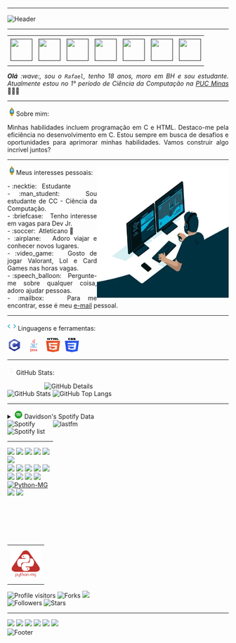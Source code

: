 -----

<div>
<img align="center" alt="Header" src="https://github.com/rafa-generoso/rafa-generoso/blob/main/img/headertech.jpg?raw=true"/>
</div>

-----

<div align="center">
<table>
<tr>
 <td align="center" colspan="11"></td>
</tr> 
<tr>
<td><a href="" target="_blank"><img src="https://github.com/rafa-generoso/rafa-generoso/blob/main/img/github2.png?raw=true" width="50px" height="50px"/></a>
</td>
<td><a href="" target="_blank"><img src="https://github.com/rafa-generoso/rafa-generoso/blob/main/img/gmail2.png?raw=true" width="50px" height="50px"/></a>
</td>
<td><a href="" target="_blank"><img src="https://github.com/rafa-generoso/rafa-generoso/blob/main/img/wpp2.png?raw=true" width="50px" height="50px"/></a>
</td>
<td><a href="" target="_blank"><img src="https://github.com/rafa-generoso/rafa-generoso/blob/main/img/insta2.png?raw=true" width="50px" height="50px"/></a>
</td>
<td><a href="" target="_blank"><img src="https://github.com/rafa-generoso/rafa-generoso/blob/main/img/linkedin2.png?raw=true" width="50px" height="50px"/></a>
</td>
<td><a href="" target="_blank"><img src="https://github.com/rafa-generoso/rafa-generoso/blob/main/img/discord2.png?raw=true" width="50px" height="50px"/></a>
</td>
<td><a href="" target="_blank"><img src="https://github.com/rafa-generoso/rafa-generoso/blob/main/img/calendar2.png?raw=true" width="50px" height="50px"/></a>
</td>
</tr>
<tr>
 <td align="center" colspan="11"></td>
</tr> 
</table>

</div>
<div align="justify">
<i><b>Olá</b> :wave:, sou o <code>Rafael</code>, tenho 18 anos, moro em BH e sou estudante. Atualmente estou no 1° período de Ciência da Computação na <a href=>PUC Minas</a></i>👨🏻‍💻<br />
</div>

-----

<img height="20" alt="GIF" src="https://github.com/rafa-generoso/rafa-generoso/blob/main/img/soulgem.gif?raw=true"/>Sobre mim:
<div align="justify">
Minhas habilidades incluem programação em C e HTML. Destaco-me pela eficiência no desenvolvimento em C. Estou sempre em busca de desafios e oportunidades para aprimorar minhas habilidades. Vamos construir algo incrível juntos?
</div>

-----

<div>
<div>
<img align="right" alt="GIF" src="https://github.com/rafa-generoso/rafa-generoso/blob/main/img/dev.gif?raw=true" width="300px" height="300px"/>
</div>

<img height="20" alt="GIF" src="https://github.com/rafa-generoso/rafa-generoso/blob/main/img/soulgem.gif?raw=true"/>Meus interesses pessoais:

<div align="justify">
<p>
- :necktie: &nbsp; Estudante <br />
- :man_student: &nbsp; Sou estudante de CC - Ciência da Computação.<br />
- :briefcase: &nbsp; Tenho interesse em vagas para Dev Jr.<br />
- :soccer:&nbsp; Atleticano 🐓<br />
- :airplane: &nbsp; Adoro viajar e conhecer novos lugares.<br />
- :video_game: &nbsp; Gosto de jogar Valorant, Lol e Card Games nas horas vagas.<br />
- :speech_balloon: &nbsp; Pergunte-me sobre qualquer coisa, adoro ajudar pessoas.<br />
- :mailbox: &nbsp; Para me encontrar, esse é meu <a href="rafa.gsp100@gmail.com" target="_blank">e-mail</a> pessoal.<br />
</p>
</div>
</div>

-----

<div>

<img height="20" alt="GIF" src="https://github.com/rafa-generoso/rafa-generoso/blob/main/img/skills.gif?raw=true"/>&nbsp;Linguagens e ferramentas:

<code><a href="https://www.open-std.org/jtc1/sc22/wg14/" target="_blank"><img width="32" height="32" src="https://github.com/rafa-generoso/rafa-generoso/blob/main/img/c.png?raw=true"/></a></code>
&nbsp;
<code><a href="https://www.java.com/pt-BR/" target="_blank"><img width="32" height="32" src="https://github.com/rafa-generoso/rafa-generoso/blob/main/img/java.png"/></a></code>
&nbsp; 
<code><a href="https://www.w3schools.com/html/" target="_blank"><img width="32" height="32" src="https://github.com/rafa-generoso/rafa-generoso/blob/main/img/html.svg"/></a></code>
&nbsp; 
<code><a href="https://www.w3schools.com/css/" target="_blank"><img width="32" height="32" src="https://github.com/rafa-generoso/rafa-generoso/blob/main/img/css.svg"/></a></code>
&nbsp; 
</div>

-----

<img height="20" alt="GIF" src="https://github.com/rafa-generoso/rafa-generoso/blob/main/img/graphic.gif?raw=true"/>GitHub Stats:

<div>
<img align="right" alt="GitHub Details" width="420px" src="http://github-profile-summary-cards.vercel.app/api/cards/profile-details?username=rafa-generoso&theme=github_dark"/>
<!--- <img alt="GitHub Commits" width="200px" src="http://github-profile-summary-cards.vercel.app/api/cards/productive-time?username=rafa-generoso&theme=github_dark"/> -->
<img alt="GitHub Stats" width="200px" src="http://github-profile-summary-cards.vercel.app/api/cards/stats?username=rafa-generoso&theme=github_dark"/>
<img alt="GitHub Top Langs" width="200px" src="http://github-profile-summary-cards.vercel.app/api/cards/repos-per-language?username=rafa-generoso&theme=github_dark"/>
</div>

-----

<div>
<div>
<details>
<summary><img height="20" alt="GIF" src="https://github.com/rafa-generoso/rafa-generoso/blob/main/img/spotify.gif?raw=true"/> Davidson's Spotify Data</summary>
<img src="https://data-card-for-spotify.herokuapp.com/api/card?user_id=315wxb3gkvxvtiqzvc2u7zdejq6a" alt="Data Card for Spotify">
</details>
</div>
<div>
<!--- <a href="https://twitter.com/rafa-generoso" target="_blank"><img align="right" width="400px" height="270px" alt="tweets" src="https://github-readme-twitter.gazf.vercel.app/api?id=rafa-generoso"/></a> -->
<a href="https://www.last.fm/pt/user/generoso_rafa" target="_blank"><img align="right" width="400px" height="270px" alt="lastfm" src="https://lastfm-recently-played.vercel.app/api?user=generoso_rafa&width=400"/></a>
<div>
<img alt="Spotify" width="200px" height="270px" src="https://spotify-github-profile.vercel.app/api/view?uid=315wxb3gkvxvtiqzvc2u7zdejq6a&cover_image=true&theme=default"/> &nbsp; &nbsp; 
<img alt="Spotify list" width="200px" height="270px" src="https://spotify-recently-played-readme.vercel.app/api?user=315wxb3gkvxvtiqzvc2u7zdejq6a&count=10"/>
</div>
</div>

-----

<div>
<table align="right">
<tr>
 <td align="center" colspan="1"></td>
</tr> 
<tr>
<td><a href="https://pythonmg.github.io/" target="_blank"><img src="https://github.com/rafa-generoso/rafa-generoso/blob/main/img/pythonmg.png?raw=true" width="70px" height="70px"/></a></td>
</tr>
<tr>
 <td align="center" colspan="1"></td>
</tr> 
</table>
<img src="https://img.shields.io/badge/Python-Aspira-blue?logo=Python"/>
<img src="https://img.shields.io/badge/Java-Dev-blue"/>
<img src="https://img.shields.io/badge/C-Enthusiast-blue"/>
<img src="https://img.shields.io/badge/TDD-Advocate-blue"/>
<img src="https://img.shields.io/badge/Clean%20Code-Evangelist-blue"/>
<img src="https://img.shields.io/badge/Open%20Source-Lover-blue?logo=opensourceinitiative"/>
<br />
<img src="https://img.shields.io/badge/Flask-Dev-blue?logo=Flask"/>
<img src="https://img.shields.io/badge/FastAPI-Dev-blue?logo=FastAPI"/>
 <img src="https://img.shields.io/badge/JavaScript-Dev-blue?logo=javascript"/>
<img src="https://img.shields.io/badge/Node.js-Dev-blue?logo=Node.js"/>
<img src="https://img.shields.io/badge/Next.js-Dev-blue?logo=Next.js"/>
<img src="https://img.shields.io/badge/AWS-Dev-blue?logo=amazonaws"/>
<img src="https://img.shields.io/badge/Docker-Dev-blue?logo=docker"/>
<img src="https://img.shields.io/badge/Grafana-Dev-blue?logo=grafana"/>
<img src="https://img.shields.io/badge/New%20Relic-Dev-blue?logo=newrelic"/>
<a href="https://github.com/pythonmg" target="_blank"><img alt="Python-MG" src="https://img.shields.io/badge/Siga%20a%20comunidade%20mineira%20de%20python%3A-Python--MG-blue?logo=Python"/></a>
<img src="https://img.shields.io/badge/OS-macOS-informational?logo=apple&logoColor=white"/>
<img src="https://img.shields.io/badge/OS-Linux-informational?logo=linux&logoColor=white"/>
<br />
<img alt="Profile visitors" src="https://komarev.com/ghpvc/?username=rafa-generoso"/>
<img alt="Forks" src="https://img.shields.io/github/forks/rafa-generoso/rafa-generoso?logo=git"/>
<a href="https://stars.github.com/nominate/" target="_blank"><img src="https://img.shields.io/static/v1?label=%F0%9F%8C%9F&message=If%20useful&color=blue"/></a>
<br />
<img alt="Followers" src="https://img.shields.io/github/followers/rafa-generoso?style=social"/>
<img alt="Stars" src="https://img.shields.io/github/stars/rafa-generoso?style=social"/>
</div>

-----

<div>
<a href="https://www.linkedin.com/in/rafa-generoso/" target="_blank"><img alt"Linkedin" src="https://img.shields.io/badge/LinkedIn-0077B5?style=for-the-badge&logo=linkedin&logoColor=white"/></a>
<a href="rafa.gsp100@gmail.com" target="_blank"><img alt"Gmail" src="https://img.shields.io/badge/Gmail-D14836?style=for-the-badge&logo=gmail&logoColor=white"/></a>
<a href="https://wa.me/5531992259540" target="_blank"><img alt"WhatsApp" src="https://img.shields.io/badge/WhatsApp-25D366?style=for-the-badge&logo=whatsapp&logoColor=white"/></a>
<a href="https://discordapp.com/users/287784703963168768" target="_blank"><img alt"Discord" src="https://img.shields.io/badge/Discord-7289DA?style=for-the-badge&logo=discord&logoColor=white"/></a>
<a href="https://open.spotify.com/user/315wxb3gkvxvtiqzvc2u7zdejq6a?si=45c49575a1ba4cb7&nd=1&dlsi=7f9a4570be91417c" target="_blank"><img alt"Spotify" src="https://img.shields.io/badge/Spotify-1ED760?&style=for-the-badge&logo=spotify&logoColor=white"/></a>
<a href="https://www.instagram.com/davidson_faria/" target="_blank"><img alt"Instagram" src="https://img.shields.io/badge/Instagram-E4405F?style=for-the-badge&logo=instagram&logoColor=white"/></a>
</div>

<div>
<img align="center" alt="Footer" width="1200px" height="20px" src="https://github.com/rafa-generoso/rafa-generoso/blob/main/img/footer-gray.gif?raw=true"/>
</div>
